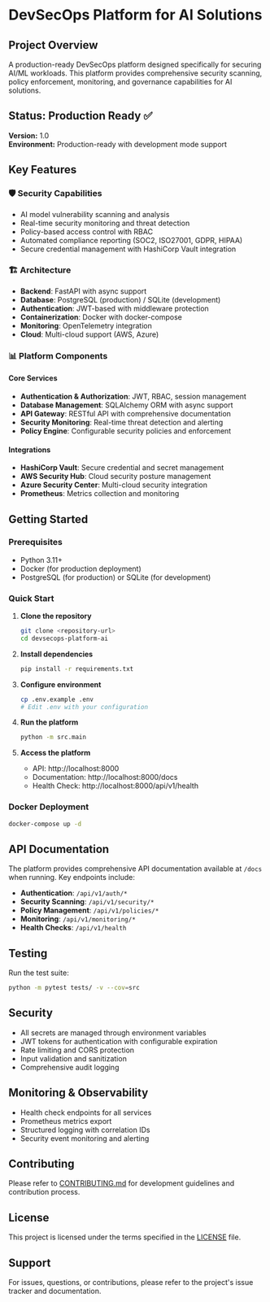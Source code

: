 # DevSecOps Platform for AI Solutions

## Project Overview

A production-ready DevSecOps platform designed specifically for securing AI/ML workloads. This platform provides comprehensive security scanning, policy enforcement, monitoring, and governance capabilities for AI solutions.

## Status: Production Ready ✅

**Version:** 1.0  
**Environment:** Production-ready with development mode support

## Key Features

### 🛡️ Security Capabilities
- AI model vulnerability scanning and analysis
- Real-time security monitoring and threat detection  
- Policy-based access control with RBAC
- Automated compliance reporting (SOC2, ISO27001, GDPR, HIPAA)
- Secure credential management with HashiCorp Vault integration

### 🏗️ Architecture
- **Backend**: FastAPI with async support
- **Database**: PostgreSQL (production) / SQLite (development)
- **Authentication**: JWT-based with middleware protection
- **Containerization**: Docker with docker-compose
- **Monitoring**: OpenTelemetry integration
- **Cloud**: Multi-cloud support (AWS, Azure)

### 📊 Platform Components

#### Core Services
- **Authentication & Authorization**: JWT, RBAC, session management
- **Database Management**: SQLAlchemy ORM with async support
- **API Gateway**: RESTful API with comprehensive documentation
- **Security Monitoring**: Real-time threat detection and alerting
- **Policy Engine**: Configurable security policies and enforcement

#### Integrations
- **HashiCorp Vault**: Secure credential and secret management
- **AWS Security Hub**: Cloud security posture management
- **Azure Security Center**: Multi-cloud security integration
- **Prometheus**: Metrics collection and monitoring

## Getting Started

### Prerequisites
- Python 3.11+
- Docker (for production deployment)
- PostgreSQL (for production) or SQLite (for development)

### Quick Start

1. **Clone the repository**
   ```bash
   git clone <repository-url>
   cd devsecops-platform-ai
   ```

2. **Install dependencies**
   ```bash
   pip install -r requirements.txt
   ```

3. **Configure environment**
   ```bash
   cp .env.example .env
   # Edit .env with your configuration
   ```

4. **Run the platform**
   ```bash
   python -m src.main
   ```

5. **Access the platform**
   - API: http://localhost:8000
   - Documentation: http://localhost:8000/docs
   - Health Check: http://localhost:8000/api/v1/health

### Docker Deployment

```bash
docker-compose up -d
```

## API Documentation

The platform provides comprehensive API documentation available at `/docs` when running. Key endpoints include:

- **Authentication**: `/api/v1/auth/*`
- **Security Scanning**: `/api/v1/security/*`
- **Policy Management**: `/api/v1/policies/*`
- **Monitoring**: `/api/v1/monitoring/*`
- **Health Checks**: `/api/v1/health`

## Testing

Run the test suite:

```bash
python -m pytest tests/ -v --cov=src
```

## Security

- All secrets are managed through environment variables
- JWT tokens for authentication with configurable expiration
- Rate limiting and CORS protection
- Input validation and sanitization
- Comprehensive audit logging

## Monitoring & Observability

- Health check endpoints for all services
- Prometheus metrics export
- Structured logging with correlation IDs
- Security event monitoring and alerting

## Contributing

Please refer to [CONTRIBUTING.md](CONTRIBUTING.md) for development guidelines and contribution process.

## License

This project is licensed under the terms specified in the [LICENSE](LICENSE) file.

## Support

For issues, questions, or contributions, please refer to the project's issue tracker and documentation.
